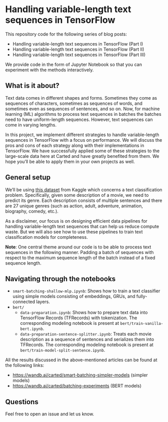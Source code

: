 # Handling variable-length text sequences in TensorFlow

This repository code for the following series of blog posts:

* Handling variable-length text sequences in TensorFlow (Part I)
* Handling variable-length text sequences in TensorFlow (Part II)
* Handling variable-length text sequences in TensorFlow (Part III)

We provide code in the form of Jupyter Notebook so that you can experiment with the methods interactively. 

## What is it about?

Text data comes in different shapes and forms. Sometimes they come as sequences of characters, sometimes as sequences
of words, and sometimes even as sequences of sentences, and so on. Now, for machine learning (ML) algorithms to process
text sequences in batches the batches need to have uniform-length sequences. However, text sequences can come in varying
lengths. 

In this project, we implement different strategies to handle variable-length sequences in TensorFlow with a focus
on performance. We will discuss the pros and cons of each strategy along with their implementations in TensorFlow.
We have successfully applied some of these strategies to the large-scale data here at Carted and have greatly benefited
from them. We hope you’ll be able to apply them in your own projects as well.

## General setup

We’ll be using [this dataset](https://www.kaggle.com/hijest/genre-classification-dataset-imdb) from Kaggle which
concerns a text classification problem. Specifically, given some description of a movie, we need to predict its
genre. Each description consists of multiple sentences and there are 27 unique genres (such as action, adult, adventure,
animation, biography, comedy, etc.). 

As a disclaimer, our focus is on designing efficient data pipelines for handling variable-length text sequences
that can help us reduce compute waste. But we will also see how to use these pipelines to train text classification
models for completeness.

**Note**: One central theme around our code is to be able to process text sequences in the following manner. Padding a
batch of sequences with respect to the maximum sequence length of the batch instead of a fixed sequence length. 

## Navigating through the notebooks

* `smart-batching-shallow-mlp.ipynb`: Shows how to train a text classifier using simple models consisting of
  embeddings, GRUs, and fully-connected layers. 
* `bert/`
  * `data-preparation.ipynb`: Shows how to prepare text data into TensorFlow Records (TFRecords) with tokenization. The
    corresponding modeling notebook is present at `bert/train-vanilla-bert.ipynb`.
  * `data-preparation-sentence-splitter.ipynb`: Treats each movie description as a sequence of sentences and 
    serializes them into TFRecords. The corresponding modeling notebook is present at `bert/train-model-split-sentence.ipynb`.

All the results discussed in the above-mentioned articles can be found at the following links:

* https://wandb.ai/carted/smart-batching-simpler-models (simpler models)
* https://wandb.ai/carted/batching-experiments (BERT models)

## Questions

Feel free to open an issue and let us know.

